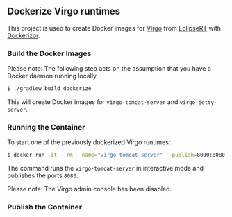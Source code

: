 ## Dockerize Virgo runtimes

This project is used to create Docker images for [Virgo][Virgo] from [EclipseRT][EclipseRT] with [Dockerizor][Dockerizor].

### Build the Docker Images

Please note: The following step acts on the assumption that you have a Docker daemon running locally.

```bash
$ ./gradlew build dockerize
```

This will create Docker images for `virgo-tomcat-server` and `virgo-jetty-server`.

### Running the Container

To start one of the previously dockerized Virgo runtimes:

```bash
$ docker run -it --rm --name="virgo-tomcat-server" --publish=8080:8080 -t eclipsesource/virgo-tomcat-server:3.7.2
```

The command runs the `virgo-tomcat-server` in interactive mode and publishes the ports `8080`.

Please note: The Virgo admin console has been disabled.

### Publish the Container

  [Virgo]: http://eclipse.org/virgo
  [EclipseRT]: http://eclipse.org/rt
  [Dockerizor]: https://github.com/eclipsesource/dockerizor
